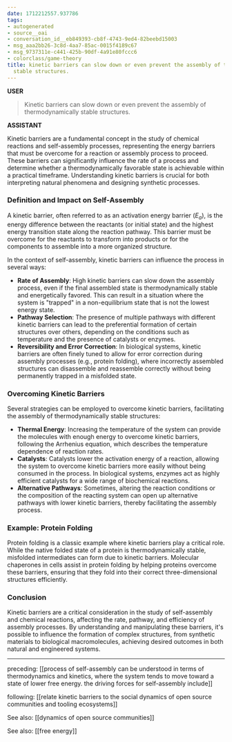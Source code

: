 ```yaml
---
date: 1712212557.937786
tags:
- autogenerated
- source__oai
- conversation_id__eb849393-cb8f-4743-9ed4-82beebd15003
- msg_aaa2bb26-3c8d-4aa7-85ac-0015f4189c67
- msg_9737311e-c441-425b-90df-4a91e80fccc6
- colorclass/game-theory
title: kinetic barriers can slow down or even prevent the assembly of thermodynamically
  stable structures.
---
```


**USER**

> Kinetic barriers can slow down or even prevent the assembly of thermodynamically stable structures.


**ASSISTANT**

Kinetic barriers are a fundamental concept in the study of chemical reactions and self-assembly processes, representing the energy barriers that must be overcome for a reaction or assembly process to proceed. These barriers can significantly influence the rate of a process and determine whether a thermodynamically favorable state is achievable within a practical timeframe. Understanding kinetic barriers is crucial for both interpreting natural phenomena and designing synthetic processes.

### Definition and Impact on Self-Assembly

A kinetic barrier, often referred to as an activation energy barrier ($E_a$), is the energy difference between the reactants (or initial state) and the highest energy transition state along the reaction pathway. This barrier must be overcome for the reactants to transform into products or for the components to assemble into a more organized structure.

In the context of self-assembly, kinetic barriers can influence the process in several ways:

- **Rate of Assembly**: High kinetic barriers can slow down the assembly process, even if the final assembled state is thermodynamically stable and energetically favored. This can result in a situation where the system is "trapped" in a non-equilibrium state that is not the lowest energy state.
- **Pathway Selection**: The presence of multiple pathways with different kinetic barriers can lead to the preferential formation of certain structures over others, depending on the conditions such as temperature and the presence of catalysts or enzymes.
- **Reversibility and Error Correction**: In biological systems, kinetic barriers are often finely tuned to allow for error correction during assembly processes (e.g., protein folding), where incorrectly assembled structures can disassemble and reassemble correctly without being permanently trapped in a misfolded state.

### Overcoming Kinetic Barriers

Several strategies can be employed to overcome kinetic barriers, facilitating the assembly of thermodynamically stable structures:

- **Thermal Energy**: Increasing the temperature of the system can provide the molecules with enough energy to overcome kinetic barriers, following the Arrhenius equation, which describes the temperature dependence of reaction rates.
- **Catalysts**: Catalysts lower the activation energy of a reaction, allowing the system to overcome kinetic barriers more easily without being consumed in the process. In biological systems, enzymes act as highly efficient catalysts for a wide range of biochemical reactions.
- **Alternative Pathways**: Sometimes, altering the reaction conditions or the composition of the reacting system can open up alternative pathways with lower kinetic barriers, thereby facilitating the assembly process.

### Example: Protein Folding

Protein folding is a classic example where kinetic barriers play a critical role. While the native folded state of a protein is thermodynamically stable, misfolded intermediates can form due to kinetic barriers. Molecular chaperones in cells assist in protein folding by helping proteins overcome these barriers, ensuring that they fold into their correct three-dimensional structures efficiently.

### Conclusion

Kinetic barriers are a critical consideration in the study of self-assembly and chemical reactions, affecting the rate, pathway, and efficiency of assembly processes. By understanding and manipulating these barriers, it's possible to influence the formation of complex structures, from synthetic materials to biological macromolecules, achieving desired outcomes in both natural and engineered systems.


---

preceding: [[process of self-assembly can be understood in terms of thermodynamics and kinetics, where the system tends to move toward a state of lower free energy. the driving forces for self-assembly include]]  


following: [[relate kinetic barriers to the social dynamics of open source communities and tooling ecosystems]]

See also: [[dynamics of open source communities]]


See also: [[free energy]]